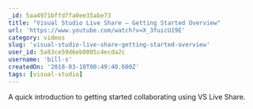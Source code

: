 ```yaml
---
_id: 5aa4971bffd7fa0ee35abe73
title: "Visual Studio Live Share – Getting Started Overview"
url: 'https://www.youtube.com/watch?v=X_3fuicU19E'
category: videos
slug: 'visual-studio-live-share-getting-started-overview'
user_id: 5a83ce59d6eb0005c4ecda2c
username: 'bill-s'
createdOn: '2018-03-10T00:49:40.600Z'
tags: [visual-studio]
---
```


A quick introduction to getting started collaborating using VS Live Share.
